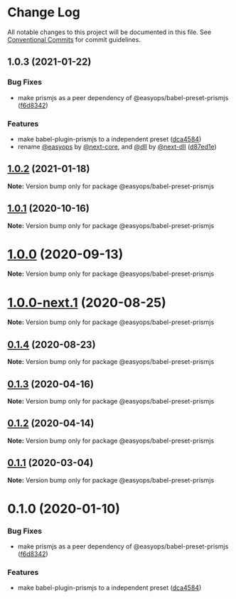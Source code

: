 # Change Log

All notable changes to this project will be documented in this file.
See [Conventional Commits](https://conventionalcommits.org) for commit guidelines.

## 1.0.3 (2021-01-22)

### Bug Fixes

- make prismjs as a peer dependency of @easyops/babel-preset-prismjs ([f6d8342](https://github.com/easyops-cn/next-core/commit/f6d8342))

### Features

- make babel-plugin-prismjs to a independent preset ([dca4584](https://github.com/easyops-cn/next-core/commit/dca4584))
- rename [@easyops](https://github.com/easyops) by [@next-core](https://github.com/next-core), and [@dll](https://github.com/dll) by [@next-dll](https://github.com/next-dll) ([d87ed1e](https://github.com/easyops-cn/next-core/commit/d87ed1e))

## [1.0.2](https://git.easyops.local/anyclouds/next-core/compare/@easyops/babel-preset-prismjs@1.0.1...@easyops/babel-preset-prismjs@1.0.2) (2021-01-18)

**Note:** Version bump only for package @easyops/babel-preset-prismjs

## [1.0.1](https://git.easyops.local/anyclouds/next-core/compare/@easyops/babel-preset-prismjs@1.0.0...@easyops/babel-preset-prismjs@1.0.1) (2020-10-16)

**Note:** Version bump only for package @easyops/babel-preset-prismjs

# [1.0.0](https://git.easyops.local/anyclouds/next-core/compare/@easyops/babel-preset-prismjs@1.0.0-next.1...@easyops/babel-preset-prismjs@1.0.0) (2020-09-13)

**Note:** Version bump only for package @easyops/babel-preset-prismjs

# [1.0.0-next.1](https://git.easyops.local/anyclouds/next-core/compare/@easyops/babel-preset-prismjs@0.1.4...@easyops/babel-preset-prismjs@1.0.0-next.1) (2020-08-25)

**Note:** Version bump only for package @easyops/babel-preset-prismjs

## [0.1.4](https://git.easyops.local/anyclouds/next-core/compare/@easyops/babel-preset-prismjs@0.1.3...@easyops/babel-preset-prismjs@0.1.4) (2020-08-23)

**Note:** Version bump only for package @easyops/babel-preset-prismjs

## [0.1.3](https://git.easyops.local/anyclouds/next-core/compare/@easyops/babel-preset-prismjs@0.1.2...@easyops/babel-preset-prismjs@0.1.3) (2020-04-16)

**Note:** Version bump only for package @easyops/babel-preset-prismjs

## [0.1.2](https://git.easyops.local/anyclouds/next-core/compare/@easyops/babel-preset-prismjs@0.1.1...@easyops/babel-preset-prismjs@0.1.2) (2020-04-14)

**Note:** Version bump only for package @easyops/babel-preset-prismjs

## [0.1.1](https://git.easyops.local/anyclouds/next-core/compare/@easyops/babel-preset-prismjs@0.1.0...@easyops/babel-preset-prismjs@0.1.1) (2020-03-04)

**Note:** Version bump only for package @easyops/babel-preset-prismjs

# 0.1.0 (2020-01-10)

### Bug Fixes

- make prismjs as a peer dependency of @easyops/babel-preset-prismjs ([f6d8342](https://git.easyops.local/anyclouds/next-core/commits/f6d8342))

### Features

- make babel-plugin-prismjs to a independent preset ([dca4584](https://git.easyops.local/anyclouds/next-core/commits/dca4584))
